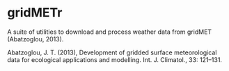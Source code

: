 # gridMETr
A suite of utilities to download and process weather data from gridMET (Abatzoglou, 2013).


Abatzoglou, J. T. (2013), Development of gridded surface meteorological data for ecological applications and modelling. Int. J. Climatol., 33: 121–131.
